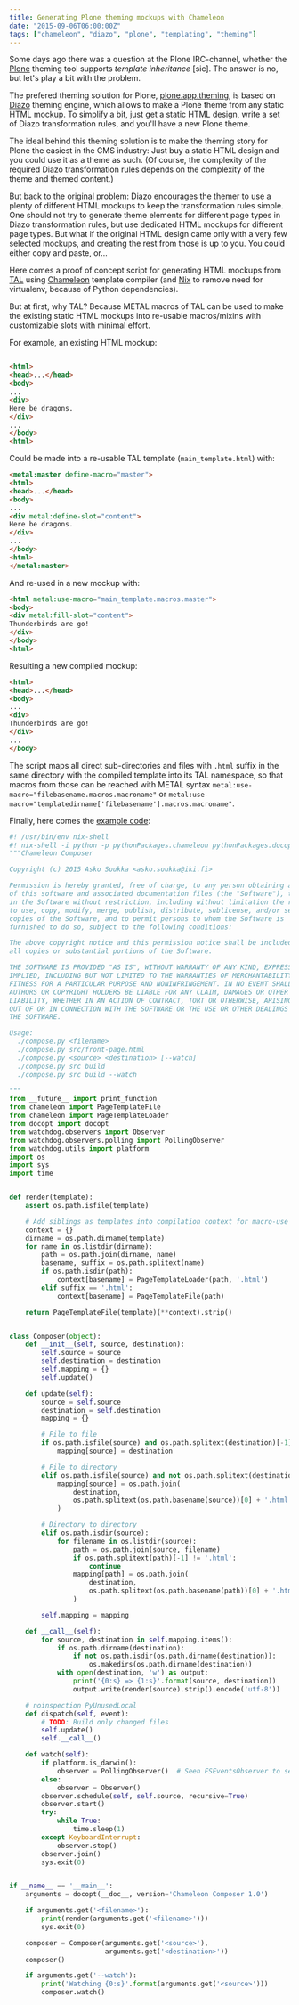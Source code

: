 ```yaml
---
title: Generating Plone theming mockups with Chameleon
date: "2015-09-06T06:00:00Z"
tags: ["chameleon", "diazo", "plone", "templating", "theming"]
---
```


Some days ago there was a question at the Plone IRC-channel, whether the
[Plone](https://www.plone.com/) theming tool supports *template
inheritance* \[sic\]. The answer is no, but let\'s play a bit with the
problem.

The prefered theming solution for Plone,
[plone.app.theming](https://pypi.python.org/pypi/plone.app.theming/), is
based on [Diazo](https://docs.diazo.org/) theming engine, which allows
to make a Plone theme from any static HTML mockup. To simplify a bit,
just get a static HTML design, write a set of Diazo transformation
rules, and you\'ll have a new Plone theme.

The ideal behind this theming solution is to make the theming story for
Plone the easiest in the CMS industry: Just buy a static HTML design and
you could use it as a theme as such. (Of course, the complexity of the
required Diazo transformation rules depends on the complexity of the
theme and themed content.)

But back to the original problem: Diazo encourages the themer to use a
plenty of different HTML mockups to keep the transformation rules
simple. One should not try to generate theme elements for different page
types in Diazo transformation rules, but use dedicated HTML mockups for
different page types. But what if the original HTML design came only
with a very few selected mockups, and creating the rest from those is up
to you. You could either copy and paste, or\...

Here comes a proof of concept script for generating HTML mockups from
[TAL](https://en.wikipedia.org/wiki/Template_Attribute_Language) using
[Chameleon](https://pypi.python.org/pypi/Chameleon) template compiler
(and [Nix](https://nixos.org/nix/) to remove need for virtualenv,
because of Python dependencies).

But at first, why TAL? Because METAL macros of TAL can be used to make
the existing static HTML mockups into re-usable macros/mixins with
customizable slots with minimal effort.

For example, an existing HTML mockup:

```html

<html>
<head>...</head>
<body>
...
<div>
Here be dragons.
</div>
...
</body>
<html>
```

Could be made into a re-usable TAL template (`main_template.html`) with:

```html
<metal:master define-macro="master">
<html>
<head>...</head>
<body>
...
<div metal:define-slot="content">
Here be dragons.
</div>
...
</body>
<html>
</metal:master>
```

And re-used in a new mockup with:

```html
<html metal:use-macro="main_template.macros.master">
<body>
<div metal:fill-slot="content">
Thunderbirds are go!
</div>
</body>
<html>
```

Resulting a new compiled mockup:

```html
<html>
<head>...</head>
<body>
...
<div>
Thunderbirds are go!
</div>
...
</body>
```

The script maps all direct sub-directories and files with `.html` suffix
in the same directory with the compiled template into its TAL namespace,
so that macros from those can be reached with METAL syntax
`metal:use-macro="filebasename.macros.macroname"` or
`metal:use-macro="templatedirname['filebasename'].macros.macroname"`.

Finally, here comes the [example
code](https://gist.github.com/datakurre/36fd22332baa70033c56):

```python
#! /usr/bin/env nix-shell
#! nix-shell -i python -p pythonPackages.chameleon pythonPackages.docopt pythonPackages.watchdog
"""Chameleon Composer

Copyright (c) 2015 Asko Soukka <asko.soukka@iki.fi>

Permission is hereby granted, free of charge, to any person obtaining a copy
of this software and associated documentation files (the "Software"), to deal
in the Software without restriction, including without limitation the rights
to use, copy, modify, merge, publish, distribute, sublicense, and/or sell
copies of the Software, and to permit persons to whom the Software is
furnished to do so, subject to the following conditions:

The above copyright notice and this permission notice shall be included in
all copies or substantial portions of the Software.

THE SOFTWARE IS PROVIDED "AS IS", WITHOUT WARRANTY OF ANY KIND, EXPRESS OR
IMPLIED, INCLUDING BUT NOT LIMITED TO THE WARRANTIES OF MERCHANTABILITY,
FITNESS FOR A PARTICULAR PURPOSE AND NONINFRINGEMENT. IN NO EVENT SHALL THE
AUTHORS OR COPYRIGHT HOLDERS BE LIABLE FOR ANY CLAIM, DAMAGES OR OTHER
LIABILITY, WHETHER IN AN ACTION OF CONTRACT, TORT OR OTHERWISE, ARISING FROM,
OUT OF OR IN CONNECTION WITH THE SOFTWARE OR THE USE OR OTHER DEALINGS IN
THE SOFTWARE.

Usage:
  ./compose.py <filename>
  ./compose.py src/front-page.html
  ./compose.py <source> <destination> [--watch]
  ./compose.py src build
  ./compose.py src build --watch

"""
from __future__ import print_function
from chameleon import PageTemplateFile
from chameleon import PageTemplateLoader
from docopt import docopt
from watchdog.observers import Observer
from watchdog.observers.polling import PollingObserver
from watchdog.utils import platform
import os
import sys
import time


def render(template):
    assert os.path.isfile(template)

    # Add siblings as templates into compilation context for macro-use
    context = {}
    dirname = os.path.dirname(template)
    for name in os.listdir(dirname):
        path = os.path.join(dirname, name)
        basename, suffix = os.path.splitext(name)
        if os.path.isdir(path):
            context[basename] = PageTemplateLoader(path, '.html')
        elif suffix == '.html':
            context[basename] = PageTemplateFile(path)

    return PageTemplateFile(template)(**context).strip()


class Composer(object):
    def __init__(self, source, destination):
        self.source = source
        self.destination = destination
        self.mapping = {}
        self.update()

    def update(self):
        source = self.source
        destination = self.destination
        mapping = {}

        # File to file
        if os.path.isfile(source) and os.path.splitext(destination)[-1]:
            mapping[source] = destination

        # File to directory
        elif os.path.isfile(source) and not os.path.splitext(destination)[-1]:
            mapping[source] = os.path.join(
                destination,
                os.path.splitext(os.path.basename(source))[0] + '.html'
            )

        # Directory to directory
        elif os.path.isdir(source):
            for filename in os.listdir(source):
                path = os.path.join(source, filename)
                if os.path.splitext(path)[-1] != '.html':
                    continue
                mapping[path] = os.path.join(
                    destination,
                    os.path.splitext(os.path.basename(path))[0] + '.html'
                )

        self.mapping = mapping

    def __call__(self):
        for source, destination in self.mapping.items():
            if os.path.dirname(destination):
                if not os.path.isdir(os.path.dirname(destination)):
                    os.makedirs(os.path.dirname(destination))
            with open(destination, 'w') as output:
                print('{0:s} => {1:s}'.format(source, destination))
                output.write(render(source).strip().encode('utf-8'))

    # noinspection PyUnusedLocal
    def dispatch(self, event):
        # TODO: Build only changed files
        self.update()
        self.__call__()

    def watch(self):
        if platform.is_darwin():
            observer = PollingObserver()  # Seen FSEventsObserver to segfault
        else:
            observer = Observer()
        observer.schedule(self, self.source, recursive=True)
        observer.start()
        try:
            while True:
                time.sleep(1)
        except KeyboardInterrupt:
            observer.stop()
        observer.join()
        sys.exit(0)


if __name__ == '__main__':
    arguments = docopt(__doc__, version='Chameleon Composer 1.0')

    if arguments.get('<filename>'):
        print(render(arguments.get('<filename>')))
        sys.exit(0)

    composer = Composer(arguments.get('<source>'),
                        arguments.get('<destination>'))
    composer()

    if arguments.get('--watch'):
        print('Watching {0:s}'.format(arguments.get('<source>')))
        composer.watch()
```
